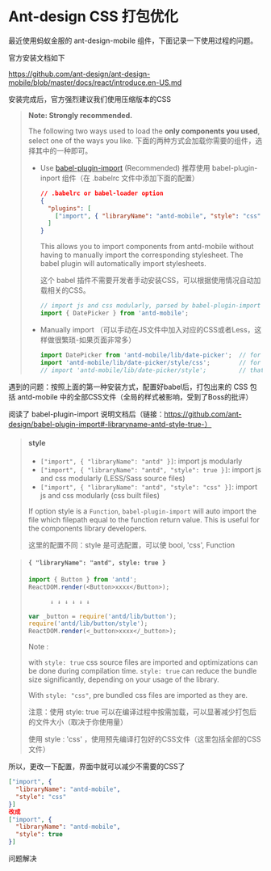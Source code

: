 # Ant-design CSS 打包优化

最近使用蚂蚁金服的 ant-design-mobile 组件，下面记录一下使用过程的问题。

官方安装文档如下

https://github.com/ant-design/ant-design-mobile/blob/master/docs/react/introduce.en-US.md

安装完成后，官方强烈建议我们使用压缩版本的CSS

> **Note: Strongly recommended.**
>
> The following two ways used to load the **only components you used**, select one of the ways you like. 下面的两种方式会加载你需要的组件，选择其中的一种即可。
>
> - Use [babel-plugin-import](https://github.com/ant-design/babel-plugin-import) (Recommended) 推荐使用 babel-plugin-inport 组件（在 .babelrc 文件中添加下面的配置）
>
>   ```json
>   // .babelrc or babel-loader option
>   {
>     "plugins": [
>       ["import", { "libraryName": "antd-mobile", "style": "css" }] // `style: true` for less
>     ]
>   }
>   ```
>
>   This allows you to import components from antd-mobile without having to manually import the corresponding stylesheet. The babel plugin will automatically import stylesheets.
>
>   这个 babel 插件不需要开发者手动安装CSS，可以根据使用情况自动加载相关的CSS。
>
>   ```js
>   // import js and css modularly, parsed by babel-plugin-import
>   import { DatePicker } from 'antd-mobile';
>   ```
>
> - Manually import （可以手动在JS文件中加入对应的CSS或者Less，这样做很繁琐-如果页面非常多）
>
>   ```js
>   import DatePicker from 'antd-mobile/lib/date-picker';  // for js
>   import 'antd-mobile/lib/date-picker/style/css';        // for css
>   // import 'antd-mobile/lib/date-picker/style';         // that will import less
>   ```

遇到的问题：按照上面的第一种安装方式，配置好babel后，打包出来的 CSS 包括 antd-mobile 中的全部CSS文件（全局的样式被影响，受到了Boss的批评）

阅读了 babel-plugin-import 说明文档后（链接：https://github.com/ant-design/babel-plugin-import#-libraryname-antd-style-true-）

> #### style
>
> - `["import", { "libraryName": "antd" }]`: import js modularly
> - `["import", { "libraryName": "antd", "style": true }]`: import js and css modularly (LESS/Sass source files)
> - `["import", { "libraryName": "antd", "style": "css" }]`: import js and css modularly (css built files)
>
> If option style is a `Function`, `babel-plugin-import` will auto import the file which filepath equal to the function return value. This is useful for the components library developers.
>
> 这里的配置不同：style 是可选配置，可以使 bool, 'css', Function 

> #### `{ "libraryName": "antd", style: true }`
>
> ```js
> import { Button } from 'antd';
> ReactDOM.render(<Button>xxxx</Button>);
> 
>       ↓ ↓ ↓ ↓ ↓ ↓
> 
> var _button = require('antd/lib/button');
> require('antd/lib/button/style');
> ReactDOM.render(<_button>xxxx</_button>);
> ```
>
> Note : 
>
> with `style: true` css source files are imported and optimizations can be done during compilation time. `style: true` can reduce the bundle size significantly, depending on your usage of the library.
>
> With `style: "css"`, pre bundled css files are imported as they are.
>
> 注意：使用 style: true 可以在编译过程中按需加载，可以显著减少打包后的文件大小（取决于你使用量）
>
> 使用 style : 'css' ，使用预先编译打包好的CSS文件（这里包括全部的CSS文件）

所以，更改一下配置，界面中就可以减少不需要的CSS了

~~~json
["import", {
  "libraryName": "antd-mobile",
  "style": "css"
}]
改成
["import", {
  "libraryName": "antd-mobile",
  "style": true
}]
~~~

问题解决

